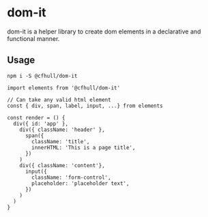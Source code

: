 # dom-it
dom-it is a helper library to create dom elements in a declarative and functional manner.

## Usage
`npm i -S @cfhull/dom-it`


```
import elements from '@cfhull/dom-it'

// Can take any valid html element
const { div, span, label, input, ...} from elements

const render = () {
  div({ id: 'app' },
    div({ className: 'header' },
      span({
        className: 'title',
        innerHTML: 'This is a page title',
      })
    )
    div({ className: 'content'},
      input({
        className: 'form-control',
        placeholder: 'placeholder text',
      })
    )
  )
}
```
